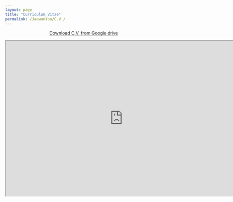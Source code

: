 ```yaml
---
layout: page
title: "Curriculum Vitae"
permalink: /JaewonYoo/C.V./
---
```


<p align="center">
<a href="http://bit.ly/2ItYuUI" target="_blank"> Download C.V. from Google drive</a>
</p>

<p align="center">
  <div class="iframe-container">
   <iframe src="https://j1yoo4.github.io/190415_Jaewon_Yoo_CV.pdf" width="750" height="500">
  </div>
</p>

